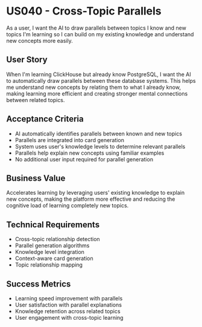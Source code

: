 # US040 - Cross-Topic Parallels

As a user, I want the AI to draw parallels between topics I know and new topics I'm learning so I can build on my existing knowledge and understand new concepts more easily.

## User Story

When I'm learning ClickHouse but already know PostgreSQL, I want the AI to automatically draw parallels between these database systems. This helps me understand new concepts by relating them to what I already know, making learning more efficient and creating stronger mental connections between related topics.

## Acceptance Criteria

- AI automatically identifies parallels between known and new topics
- Parallels are integrated into card generation
- System uses user's knowledge levels to determine relevant parallels
- Parallels help explain new concepts using familiar examples
- No additional user input required for parallel generation

## Business Value

Accelerates learning by leveraging users' existing knowledge to explain new concepts, making the platform more effective and reducing the cognitive load of learning completely new topics.

## Technical Requirements

- Cross-topic relationship detection
- Parallel generation algorithms
- Knowledge level integration
- Context-aware card generation
- Topic relationship mapping

## Success Metrics

- Learning speed improvement with parallels
- User satisfaction with parallel explanations
- Knowledge retention across related topics
- User engagement with cross-topic learning
